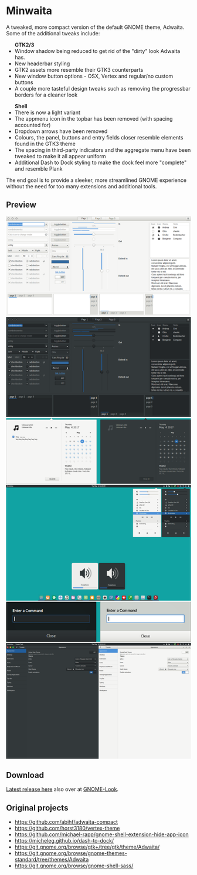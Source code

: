 # Minwaita
A tweaked, more compact version of the default GNOME theme, Adwaita. Some of the additional tweaks include: 

<ul>
<b>GTK2/3</b>
<li>Window shadow being reduced to get rid of the "dirty" look Adwaita has.</li>
<li>New headerbar styling</li>
<li>GTK2 assets more resemble their GTK3 counterparts</li>
<li>New window button options - OSX, Vertex and regular/no custom buttons</li>
<li>A couple more tasteful design tweaks such as removing the progressbar borders for a cleaner look</li>
</ul>

<ul>
<b>Shell</b>
<li>There is now a light variant</li>
<li>The appmenu icon in the topbar has been removed (with spacing accounted for)</li>
<li>Dropdown arrows have been removed</li>
<li>Colours, the panel, buttons and entry fields closer resemble elements found in the GTK3 theme</li>
<li>The spacing in third-party indicators and the aggregate menu have been tweaked to make it all appear uniform</li>
<li>Additional Dash to Dock styling to make the dock feel more "complete" and resemble Plank</li>
</ul>

The end goal is to provide a sleeker, more streamlined GNOME experience without the need for too many extensions and additional tools.

## Preview
![Image One](preview-1.png)
![Image Two](preview-2.png)
![Image Three](preview-3.png)
![Image Four](preview-4.png)
![Image Five](preview-5.png)
![Image Six](preview-6.png)

## Download
[Latest release here](Minwaita-Latest.tar.gz) also over at [GNOME-Look](https://www.gnome-look.org/p/1174686/).

## Original projects
- https://github.com/abihf/adwaita-compact
- https://github.com/horst3180/vertex-theme
- https://github.com/michael-rapp/gnome-shell-extension-hide-app-icon
- https://micheleg.github.io/dash-to-dock/
- https://git.gnome.org/browse/gtk+/tree/gtk/theme/Adwaita/
- https://git.gnome.org/browse/gnome-themes-standard/tree/themes/Adwaita
- https://git.gnome.org/browse/gnome-shell-sass/
